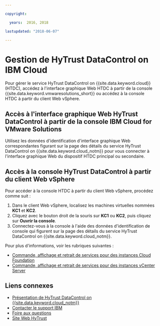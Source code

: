```yaml
---

copyright:

  years:  2016, 2018

lastupdated: "2018-06-07"

---
```


# Gestion de HyTrust DataControl on IBM Cloud

Pour gérer le service HyTrust DataControl on {{site.data.keyword.cloud}} (HTDC), accédez à l'interface graphique Web HTDC à partir de la console {{site.data.keyword.vmwaresolutions_short}} ou accédez à la console HTDC à partir du client Web vSphere. 

## Accès à l'interface graphique Web HyTrust DataControl à partir de la console IBM Cloud for VMware Solutions

Utilisez les données d'identification d'interface graphique Web correspondantes figurant sur la page des détails du service HyTrust DataControl on {{site.data.keyword.cloud_notm}} pour vous connecter à l'interface graphique Web du dispositif HTDC principal ou secondaire. 

## Accès à la console HyTrust DataControl à partir du client Web vSphere

Pour accéder à la console HTDC à partir du client Web vSphere, procédez comme suit :
1. Dans le client Web vSphere, localisez les machines virtuelles nommées **KC1** et **KC2**.
2. Cliquez avec le bouton droit de la souris sur **KC1** ou **KC2**, puis cliquez sur **Ouvrir la console**.
3. Connectez-vous à la console à l'aide des données d'identification de console qui figurent sur la page des détails du service HyTrust DataControl on {{site.data.keyword.cloud_notm}}.

Pour plus d'informations, voir les rubriques suivantes :
* [Commande, affichage et retrait de services pour des instances Cloud Foundation](../sddc/sd_addingremovingservices.html)
* [Commande, affichage et retrait de services pour des instances vCenter Server](../vcenter/vc_addingremovingservices.html)

## Liens connexes

* [Présentation de HyTrust DataControl on {{site.data.keyword.cloud_notm}}](htcc_considerations.html)
* [Contacter le support IBM](../vmonic/trbl_support.html)
* [Foire aux questions](../vmonic/faq.html)
* [Site Web HyTrust](https://www.hytrust.com/)
